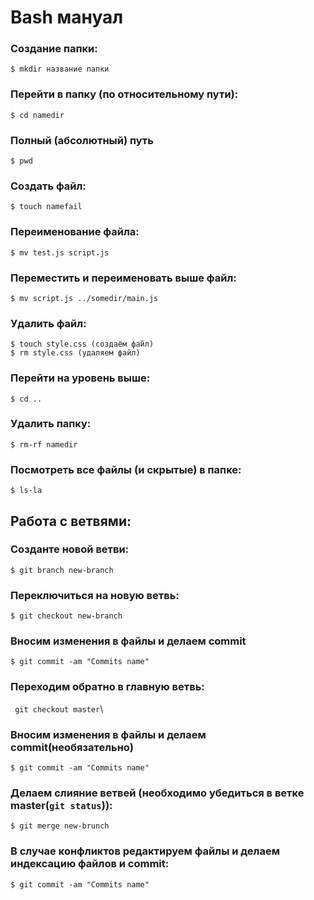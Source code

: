 # Bash мануал

### Создание папки:

`$ mkdir название папки`


### Перейти в папку (по относительному пути):

`$ cd namedir`

### Полный (абсолютный) путь

`$ pwd`

### Создать файл:

`$ touch namefail`

### Переименование файла:

`$ mv test.js script.js`

### Переместить и переименовать выше файл:

`$ mv script.js ../somedir/main.js`

### Удалить файл:
```
$ touch style.css (создаём файл)
$ rm style.css (удаляем файл)
```

### Перейти на уровень выше:

`$ cd ..`

### Удалить папку:

`$ rm-rf namedir`

### Посмотреть все файлы (и скрытые) в папке:

`$ ls-la`

## Работа с ветвями:

### Созданте новой ветви:

`$ git branch new-branch`

### Переключиться на новую ветвь:

`$ git checkout new-branch`

### Вносим изменения в файлы и делаем commit

`$ git commit -am "Commits name"`

### Переходим обратно в главную ветвь:

` git checkout master`\

### Вносим изменения в файлы и делаем commit(необязательно)

`$ git commit -am "Commits name"`

### Делаем слияние ветвей (необходимо убедиться в ветке master(`git status`)):

`$ git merge new-brunch`

### В случае конфликтов редактируем файлы и делаем индексацию файлов и commit:

`$ git commit -am "Commits name"`

